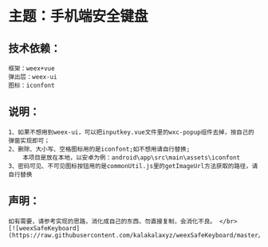 主题：手机端安全键盘
===
技术依赖：
---
	框架：weex+vue  
	弹出层：weex-ui  
	图标：iconfont  
说明：
---
	1、如果不想用到weex-ui，可以把inputkey.vue文件里的wxc-popup组件去掉，按自己的弹窗实现即可；  
	2、删除、大小写、空格图标用的是iconfont;如不想用请自行替换;  
		本项目是放在本地，以安卓为例：android\app\src\main\assets\iconfont  
	3、密码可见、不可见图标按钮用的是commonUtil.js里的getImageUrl方法获取的路径，请自行替换  

声明：
---
	如有需要，请参考实现的思路，消化成自己的东西，勿直接复制，会消化不良。 </br>
	[![weexSafeKeyboard](https://raw.githubusercontent.com/kalakalaxyz/weexSafeKeyboard/master/images/weexSafeKeyboard.png)]